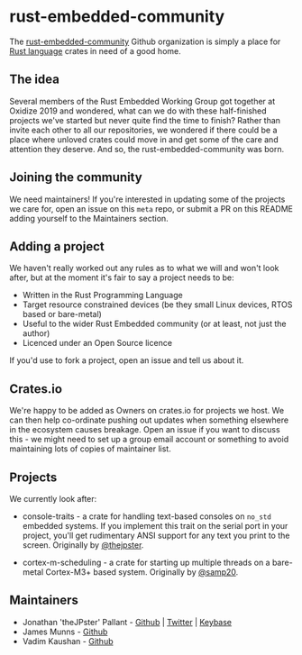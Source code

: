 # rust-embedded-community

The [rust-embedded-community](https://github.com/rust-embedded-community) Github organization is simply a place for [Rust language](https://www.rust-lang.org) crates in need of a good home.

## The idea

Several members of the Rust Embedded Working Group got together at Oxidize 2019 and wondered, what can we do with these half-finished projects we've started but never quite find the time to finish? Rather than invite each other to all our repositories, we wondered if there could be a place where unloved crates could move in and get some of the care and attention they deserve. And so, the rust-embedded-community was born.

## Joining the community

We need maintainers! If you're interested in updating some of the projects we care for, open an issue on this `meta` repo, or submit a PR on this README adding yourself to the Maintainers section.

## Adding a project

We haven't really worked out any rules as to what we will and won't look after, but at the moment it's fair to say a project needs to be:

* Written in the Rust Programming Language
* Target resource constrained devices (be they small Linux devices, RTOS based or bare-metal)
* Useful to the wider Rust Embedded community (or at least, not just the author)
* Licenced under an Open Source licence

If you'd use to fork a project, open an issue and tell us about it.

## Crates.io

We're happy to be added as Owners on crates.io for projects we host. We can then help co-ordinate pushing out updates when something elsewhere in the ecosystem causes breakage. Open an issue if you want to discuss this - we might need to set up a group email account or something to avoid maintaining lots of copies of maintainer list.

## Projects

We currently look after:

* console-traits - a crate for handling text-based consoles on `no_std` embedded systems. If you implement this trait on the serial port in your project, you'll get rudimentary ANSI support for any text you print to the screen. Originally by [@thejpster](https://github.com/thejpster).

* cortex-m-scheduling - a crate for starting up multiple threads on a bare-metal Cortex-M3+ based system. Originally by [@samp20](https://github.com/samp20).

## Maintainers

* Jonathan 'theJPster' Pallant - [Github](https://github.com/thejpster) | [Twitter](https://twitter.com/therealjpster) | [Keybase](https://keybase.io/thejpster)
* James Munns - [Github](https://github.com/jamesmunns)
* Vadim Kaushan - [Github](https://github.com/disasm)


